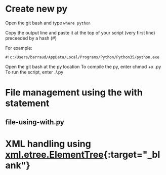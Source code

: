 # Create new py
Open the git bash and type `where python`

Copy the output line and paste it at the top of your script (very first line) preceeded by a hash (#)

For example:
```
#!c:/Users/barraud/AppData/Local/Programs/Python/Python35/python.exe
```
Open the git bash at the py location
To compile the py, enter
chmod +x <name>.py
To run the script, enter
./<name>.py

# File management using the with statement
## file-using-with.py

# XML handling using [xml.etree.ElementTree](https://www.google.com){:target="_blank"}
